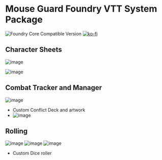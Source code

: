 # Mouse Guard Foundry VTT System Package

![Foundry Core Compatible Version](https://img.shields.io/badge/dynamic/json?color=orange&label=Foundry%20Version&query=compatibleCoreVersion&url=https%3A%2F%2Fraw.githubusercontent.com%2Fjsavko%2Fmouseguard%2Fmain%2Fsystem.json)
[![ko-fi](https://img.shields.io/badge/-Buy%20me%20a%20beer-orange)](https://ko-fi.com/lostphoenix)

## Character Sheets

![image](https://user-images.githubusercontent.com/192591/146629548-c8125591-48e1-47ad-bf75-099d68712519.png)

![image](https://user-images.githubusercontent.com/192591/146629553-179c3a22-e962-4855-946a-dccda75f9629.png)

## Combat Tracker and Manager

![image](https://user-images.githubusercontent.com/192591/146629396-244407d5-e6e3-44cc-9e1b-be6b429e8a9f.png)

-   Custom Conflict Deck and artwork
-   ![image](https://user-images.githubusercontent.com/192591/146629608-bb9d4894-8bb1-407f-878b-cebea5d6c7f0.png)

## Rolling

![image](https://user-images.githubusercontent.com/192591/146629579-475097aa-c22a-4223-82cb-bc921c11c1ac.png)
![image](https://user-images.githubusercontent.com/192591/146629589-5a18d706-c091-4fe4-9a8c-616769d721b0.png)
![image](https://user-images.githubusercontent.com/192591/146629598-522d84dc-6a92-4aa8-b7b6-8b1655184f80.png)

-   Custom Dice roller

